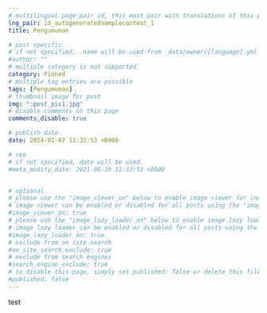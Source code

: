 ```yaml
---
# multilingual page pair id, this must pair with translations of this page. (This name must be unique)
lng_pair: id_autogeneratedsamplecontent_1
title: Pengumuman

# post specific
# if not specified, .name will be used from _data/owner/[language].yml
#author: ""
# multiple category is not supported
category: Pinned
# multiple tag entries are possible
tags: [Pengumuman]
# thumbnail image for post
img: ":post_pic1.jpg"
# disable comments on this page
comments_disable: true

# publish date
date: 2024-01-07 11:32:53 +0900

# seo
# if not specified, date will be used.
#meta_modify_date: 2021-08-10 11:32:53 +0900


# optional
# please use the "image_viewer_on" below to enable image viewer for individual pages or posts (_posts/ or [language]/_posts folders).
# image viewer can be enabled or disabled for all posts using the "image_viewer_posts: true" setting in _data/conf/main.yml.
#image_viewer_on: true
# please use the "image_lazy_loader_on" below to enable image lazy loader for individual pages or posts (_posts/ or [language]/_posts folders).
# image lazy loader can be enabled or disabled for all posts using the "image_lazy_loader_posts: true" setting in _data/conf/main.yml.
#image_lazy_loader_on: true
# exclude from on site search
#on_site_search_exclude: true
# exclude from search engines
#search_engine_exclude: true
# to disable this page, simply set published: false or delete this file
#published: false
---
```


test
